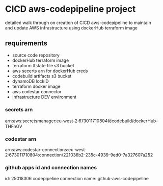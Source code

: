 # CICD aws-codepipeline project
detailed walk through on creation of CICD aws-codepipeline to maintain and update AWS infrastructure using dockerHub terraform image

## requirements
  * source code repository   
  * dockerHub terraform image 
  * terraform.tfstate file s3 bucket    
  * aws secerts arn for dockerHub creds
  * codebuild artifacts s3 bucket  
  * dynamoDB lockID  
  * terraform docker image  
  * aws codestar connector
  * infrastructure DEV environment

### secrets arn
arn:aws:secretsmanager:eu-west-2:673011710804:secret:codebuild/dockerHub-THFnGV

### codestar arn
arn:aws:codestar-connections:eu-west-2:673011710804:connection/221036b2-235c-4939-9ed0-7a327607a252

### github apps id and connection names
id: 25018306
codepipeline connection name: github-aws-codepipeline